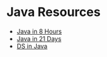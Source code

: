 # Java Resources

* [ Java in 8 Hours](https://github.com/1UC1F3R616/Flask-and-DB-Projects/files/4403209/java.in.8.hours.pdf)
* [ Java in 21 Days ](https://github.com/1UC1F3R616/Flask-and-DB-Projects/files/4403212/Teach.Yourself.Java.in.21.Days.-.Professional.Reference.Edition.Sams.Teach.Yourself.pdf)
* [ DS in Java ](https://github.com/1UC1F3R616/Flask-and-DB-Projects/files/4403210/Java.Data.Structures.pdf)

